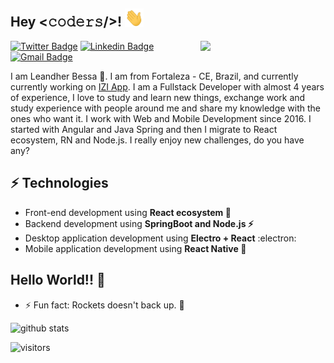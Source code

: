 <h2> Hey <𝚌𝚘𝚍𝚎𝚛𝚜/>! <img src="https://raw.githubusercontent.com/ABSphreak/ABSphreak/master/gifs/Hi.gif" width="30px"></h2>

<img align='right' src='https://user-images.githubusercontent.com/5713670/87202985-820dcb80-c2b6-11ea-9f56-7ec461c497c3.gif' width='200"'>

[![Twitter Badge](https://img.shields.io/badge/-@leandher__bessa-1ca0f1?style=flat-square&labelColor=1ca0f1&logo=twitter&logoColor=white&link=https://twitter.com/leandher_bessa)](https://twitter.com/leandher_bessa) [![Linkedin Badge](https://img.shields.io/badge/-Leandher_Bessa-blue?style=flat-square&logo=Linkedin&logoColor=white&link=https://www.linkedin.com/in/leandher-bessa-65303b128/)](https://www.linkedin.com/in/leandher-bessa-65303b128/)
[![Gmail Badge](https://img.shields.io/badge/-leandhersantos@gmail.com-c14438?style=flat-square&logo=Gmail&logoColor=white&link=mailto:leandhersantos@gmail.com)](mailto:leandhersantos@gmail.com)

I am Leandher Bessa :rocket:. I am from Fortaleza - CE, Brazil, and currently currently working on [IZI App](https://izi.app/). I am a Fullstack Developer with almost 4 years of experience, I love to study and learn new things, exchange work and study experience with people around me and share my knowledge with the ones who want it. I work with Web and Mobile Development since 2016. I started with Angular and Java Spring and then I migrate to React ecosystem, RN and Node.js. I really enjoy new challenges, do you have any?

## ⚡ Technologies
- Front-end development using **React ecosystem :rocket:**
- Backend development using **SpringBoot and Node.js ⚡**
- Desktop application development using **Electro + React** :electron:
- Mobile application development using **React Native :iphone:**

## Hello World!! 🤔
- ⚡ Fun fact: Rockets doesn't back up. :rocket:

![github stats](https://github-readme-stats.vercel.app/api?username=leandher&hide=[%22issues%22]&show_icons=true)

![visitors](https://visitor-badge.glitch.me/badge?page_id=leandher.leandher)
